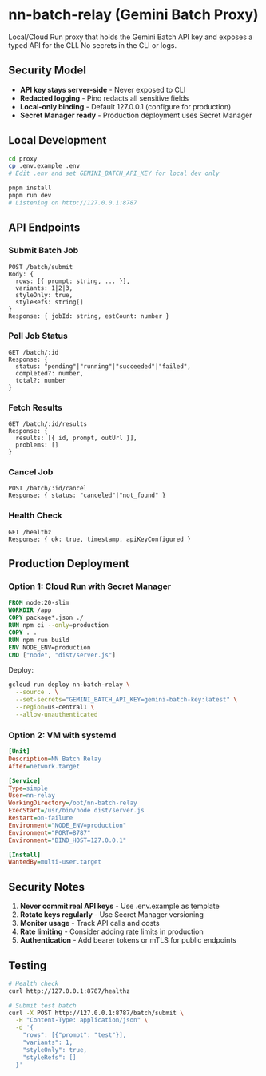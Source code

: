 # nn-batch-relay (Gemini Batch Proxy)

Local/Cloud Run proxy that holds the Gemini Batch API key and exposes a typed API for the CLI. No secrets in the CLI or logs.

## Security Model

- **API key stays server-side** - Never exposed to CLI
- **Redacted logging** - Pino redacts all sensitive fields
- **Local-only binding** - Default 127.0.0.1 (configure for production)
- **Secret Manager ready** - Production deployment uses Secret Manager

## Local Development

```bash
cd proxy
cp .env.example .env
# Edit .env and set GEMINI_BATCH_API_KEY for local dev only

pnpm install
pnpm run dev
# Listening on http://127.0.0.1:8787
```

## API Endpoints

### Submit Batch Job
```
POST /batch/submit
Body: {
  rows: [{ prompt: string, ... }],
  variants: 1|2|3,
  styleOnly: true,
  styleRefs: string[]
}
Response: { jobId: string, estCount: number }
```

### Poll Job Status
```
GET /batch/:id
Response: { 
  status: "pending"|"running"|"succeeded"|"failed",
  completed?: number,
  total?: number 
}
```

### Fetch Results
```
GET /batch/:id/results
Response: { 
  results: [{ id, prompt, outUrl }],
  problems: [] 
}
```

### Cancel Job
```
POST /batch/:id/cancel
Response: { status: "canceled"|"not_found" }
```

### Health Check
```
GET /healthz
Response: { ok: true, timestamp, apiKeyConfigured }
```

## Production Deployment

### Option 1: Cloud Run with Secret Manager

```dockerfile
FROM node:20-slim
WORKDIR /app
COPY package*.json ./
RUN npm ci --only=production
COPY . .
RUN npm run build
ENV NODE_ENV=production
CMD ["node", "dist/server.js"]
```

Deploy:
```bash
gcloud run deploy nn-batch-relay \
  --source . \
  --set-secrets="GEMINI_BATCH_API_KEY=gemini-batch-key:latest" \
  --region=us-central1 \
  --allow-unauthenticated
```

### Option 2: VM with systemd

```ini
[Unit]
Description=NN Batch Relay
After=network.target

[Service]
Type=simple
User=nn-relay
WorkingDirectory=/opt/nn-batch-relay
ExecStart=/usr/bin/node dist/server.js
Restart=on-failure
Environment="NODE_ENV=production"
Environment="PORT=8787"
Environment="BIND_HOST=127.0.0.1"

[Install]
WantedBy=multi-user.target
```

## Security Notes

1. **Never commit real API keys** - Use .env.example as template
2. **Rotate keys regularly** - Use Secret Manager versioning
3. **Monitor usage** - Track API calls and costs
4. **Rate limiting** - Consider adding rate limits in production
5. **Authentication** - Add bearer tokens or mTLS for public endpoints

## Testing

```bash
# Health check
curl http://127.0.0.1:8787/healthz

# Submit test batch
curl -X POST http://127.0.0.1:8787/batch/submit \
  -H "Content-Type: application/json" \
  -d '{
    "rows": [{"prompt": "test"}],
    "variants": 1,
    "styleOnly": true,
    "styleRefs": []
  }'
```